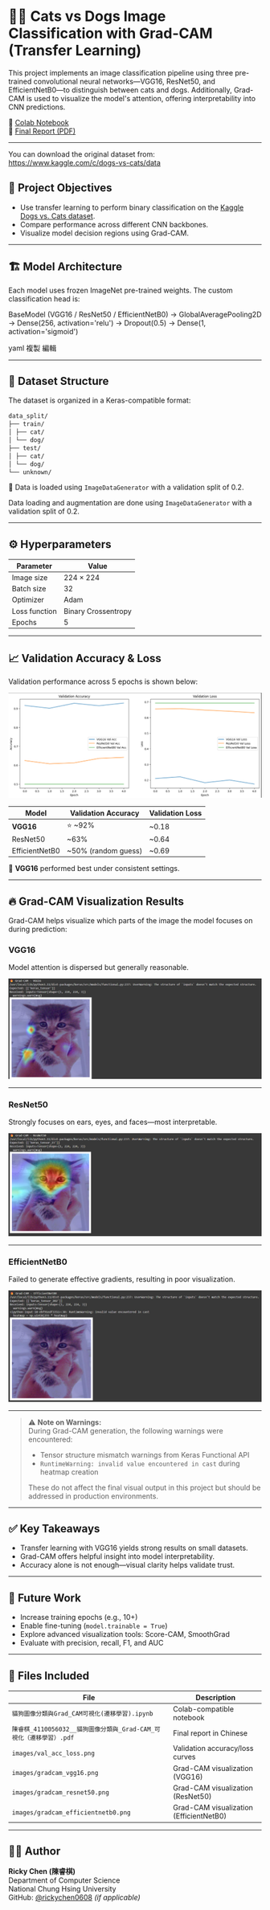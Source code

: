 # 🐶🐱 Cats vs Dogs Image Classification with Grad-CAM (Transfer Learning)

This project implements an image classification pipeline using three pre-trained convolutional neural networks—VGG16, ResNet50, and EfficientNetB0—to distinguish between cats and dogs. Additionally, Grad-CAM is used to visualize the model's attention, offering interpretability into CNN predictions.

🔗 [Colab Notebook](https://colab.research.google.com/drive/17PYINngnSAgwxXo80VTIR4hMO42r0Kq7?usp=sharing)  
📄 [Final Report (PDF)](./陳睿棋_4110056032__貓狗圖像分類與_Grad-CAM_可視化（遷移學習）.pdf)

---

You can download the original dataset from:
https://www.kaggle.com/c/dogs-vs-cats/data


## 🎯 Project Objectives

- Use transfer learning to perform binary classification on the [Kaggle Dogs vs. Cats dataset](https://www.kaggle.com/c/dogs-vs-cats).
- Compare performance across different CNN backbones.
- Visualize model decision regions using Grad-CAM.

---

## 🏗️ Model Architecture

Each model uses frozen ImageNet pre-trained weights. The custom classification head is:

BaseModel (VGG16 / ResNet50 / EfficientNetB0)
→ GlobalAveragePooling2D
→ Dense(256, activation='relu')
→ Dropout(0.5)
→ Dense(1, activation='sigmoid')

yaml
複製
編輯

---

## 📂 Dataset Structure

The dataset is organized in a Keras-compatible format:

```
data_split/
├── train/
│ ├── cat/
│ └── dog/
├── test/
│ ├── cat/
│ └── dog/
└── unknown/
```

🔹 Data is loaded using `ImageDataGenerator` with a validation split of 0.2.




Data loading and augmentation are done using `ImageDataGenerator` with a validation split of 0.2.

---

## ⚙️ Hyperparameters

| Parameter        | Value              |
|------------------|--------------------|
| Image size       | 224 × 224          |
| Batch size       | 32                 |
| Optimizer        | Adam               |
| Loss function    | Binary Crossentropy|
| Epochs           | 5                  |

---

## 📈 Validation Accuracy & Loss

Validation performance across 5 epochs is shown below:

![Validation Curves](images/val_acc_loss.png)

| Model          | Validation Accuracy | Validation Loss |
|----------------|---------------------|-----------------|
| **VGG16**      | ⭐ ~92%              | ~0.18           |
| ResNet50       | ~63%                | ~0.64           |
| EfficientNetB0 | ~50% (random guess) | ~0.69           |

📌 **VGG16** performed best under consistent settings.

---

## 🔥 Grad-CAM Visualization Results

Grad-CAM helps visualize which parts of the image the model focuses on during prediction:

### VGG16  
Model attention is dispersed but generally reasonable.

![Grad-CAM VGG16](images/gradcam_vgg16.png)

---

### ResNet50  
Strongly focuses on ears, eyes, and faces—most interpretable.

![Grad-CAM ResNet50](images/gradcam_resnet50.png)

---

### EfficientNetB0  
Failed to generate effective gradients, resulting in poor visualization.

![Grad-CAM EfficientNetB0](images/gradcam_efficientnetb0.png)

---

> ⚠️ **Note on Warnings:**  
> During Grad-CAM generation, the following warnings were encountered:
>
> - Tensor structure mismatch warnings from Keras Functional API  
> - `RuntimeWarning: invalid value encountered in cast` during heatmap creation  
>
> These do not affect the final visual output in this project but should be addressed in production environments.

---

## ✅ Key Takeaways

- Transfer learning with VGG16 yields strong results on small datasets.
- Grad-CAM offers helpful insight into model interpretability.
- Accuracy alone is not enough—visual clarity helps validate trust.

---

## 🔄 Future Work

- Increase training epochs (e.g., 10+)
- Enable fine-tuning (`model.trainable = True`)
- Explore advanced visualization tools: Score-CAM, SmoothGrad
- Evaluate with precision, recall, F1, and AUC

---

## 📁 Files Included

| File | Description |
|------|-------------|
| `貓狗圖像分類與Grad_CAM可視化(遷移學習).ipynb` | Colab-compatible notebook |
| `陳睿棋_4110056032__貓狗圖像分類與_Grad-CAM_可視化（遷移學習）.pdf` | Final report in Chinese |
| `images/val_acc_loss.png` | Validation accuracy/loss curves |
| `images/gradcam_vgg16.png` | Grad-CAM visualization (VGG16) |
| `images/gradcam_resnet50.png` | Grad-CAM visualization (ResNet50) |
| `images/gradcam_efficientnetb0.png` | Grad-CAM visualization (EfficientNetB0) |

---

## 👨‍💻 Author

**Ricky Chen (陳睿棋)**  
Department of Computer Science  
National Chung Hsing University  
GitHub: [@rickychen0608](https://github.com/rickychen0608) *(if applicable)*
